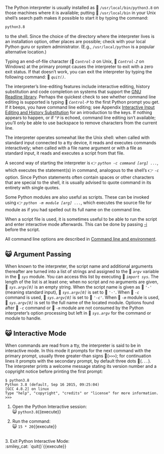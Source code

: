 
The Python interpreter is usually installed as :paperclip: `/usr/local/bin/python3.8` on those machines where it is available; putting :paperclip: `/usr/local/bin` in your Unix shell’s search path makes it possible to start it by typing the command:

```BASH
python3.8
```

to the shell. Since the choice of the directory where the interpreter lives is an installation option, other places are possible; check with your local Python guru or system administrator.  (E.g., `/usr/local/python` is a popular alternative location.)

Typing an end-of-file character (:paperclip: *`Control-D`* on Unix, :paperclip: *`Control-Z`* on Windows)  at the primary prompt causes the interpreter to exit with a zero exit status. If that doesn’t work, you can exit the interpreter by typing the following command: :paperclip: *`quit()`*.

The interpreter’s line-editing features include interactive editing, history substitution and code completion on systems that support the [GNU Readline library](https://tiswww.case.edu/php/chet/readline/rltop.html). Perhaps the quickest check to see whether command line editing is supported is typing :paperclip: *`Control-P`* to the first Python prompt you get. If it beeps, you have command line editing; see Appendix [Interactive Input Editing and History Substitution](https://docs.python.org/3.8/tutorial/interactive.html#tut-interacting) for an introduction to the keys. If nothing appears to happen, or if *`^P`* is echoed, command line editing isn’t available; you’ll only be able to use backspace to remove characters from the current line.

The interpreter operates somewhat like the Unix shell: when called with standard input connected to a tty device, it reads and executes commands interactively; when called with a file name argument or with a file as standard input, it reads and executes a script from that file.

A second way of starting the interpreter is :point_right: *`python -c command [arg] ...`*, which executes the statement(s) in command, analogous to the shell’s :point_right: *`-c`* option. Since Python statements often contain spaces or other characters that are special to the shell, it is usually advised to quote command in its entirety with single quotes.

Some Python modules are also useful as scripts. These can be invoked using :point_right: *`python -m module [arg] ...`*, which executes the source file for module as if you had spelled out its full name on the command line.

When a script file is used, it is sometimes useful to be able to run the script and enter interactive mode afterwards. This can be done by passing [-i](https://docs.python.org/3.8/using/cmdline.html#cmdoption-i) before the script.

All command line options are described in [Command line and environment](https://docs.python.org/3.8/using/cmdline.html#using-on-general).

## :smiley_cat: Argument Passing

When known to the interpreter, the script name and additional arguments thereafter are turned into a list of strings and assigned to the :paperclip: *`argv`* variable in the :paperclip: *`sys`* module. You can access this list by executing :paperclip: *`import sys`*. The length of the list is at least one; when no script and no arguments are given, :paperclip: *`sys.argv[0]`* is an empty string. When the script name is given as :paperclip: *`'-'`* (meaning standard input), :paperclip: *`sys.argv[0]`* is set to :paperclip: *`'-'`*. When :paperclip: *`-c`* command is used, :paperclip: *`sys.argv[0]`* is set to :paperclip: *`'-c'`*. When :paperclip: *`-m`* module is used, :paperclip: *`sys.argv[0]`* is set to the full name of the located module. Options found after :paperclip: *`-c`* command or :paperclip: *`-m`* module are not consumed by the Python interpreter’s option processing but left in :paperclip: *`sys.argv`* for the command or module to handle.

## :smiley_cat: Interactive Mode

When commands are read from a tty, the interpreter is said to be in interactive mode. In this mode it prompts for the next command with the primary prompt, usually three greater-than signs :paperclip:(*`>>>`*); for continuation lines it prompts with the secondary prompt, by default three dots :paperclip:(*`...`*). The interpreter prints a welcome message stating its version number and a copyright notice before printing the first prompt:


```
$ python3.8
Python 3.8 (default, Sep 16 2015, 09:25:04)
[GCC 4.8.2] on linux
Type "help", "copyright", "credits" or "license" for more information.
>>>
```
1. Open the Python Interactive session:<br>
:smiley_cat: `python3.8`{{execute}}

2. Run the command:<br> 
:smiley_cat: `15 * 20`{{execute}}
<br>
3. Exit Python Interactive Mode:<br>
:smiley_cat: `quit()`{{execute}}